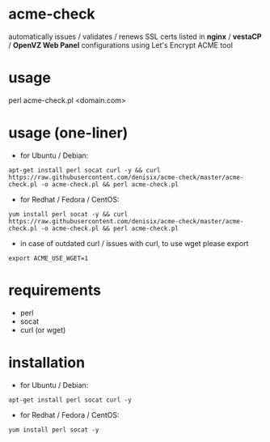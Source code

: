 # acme-check
automatically issues / validates / renews SSL certs listed in **nginx** / **vestaCP** / **OpenVZ Web Panel** configurations using Let's Encrypt ACME tool

# usage
perl acme-check.pl <domain.com>

# usage (one-liner)
* for Ubuntu / Debian:

```apt-get install perl socat curl -y && curl https://raw.githubusercontent.com/denisix/acme-check/master/acme-check.pl -o acme-check.pl && perl acme-check.pl```

* for Redhat / Fedora / CentOS:

```yum install perl socat -y && curl https://raw.githubusercontent.com/denisix/acme-check/master/acme-check.pl -o acme-check.pl && perl acme-check.pl```

* in case of outdated curl / issues with curl, to use wget please export

```export ACME_USE_WGET=1```

# requirements
* perl
* socat
* curl (or wget)

# installation
* for Ubuntu / Debian:

 ```apt-get install perl socat curl -y```
 
* for Redhat / Fedora / CentOS:

```yum install perl socat -y```
